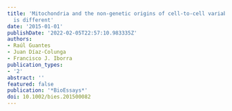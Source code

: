 ```yaml
---
title: 'Mitochondria and the non-genetic origins of cell-to-cell variability: More
  is different'
date: '2015-01-01'
publishDate: '2022-02-05T22:57:10.983335Z'
authors:
- Raúl Guantes
- Juan Díaz-Colunga
- Francisco J. Iborra
publication_types:
- '2'
abstract: ''
featured: false
publication: '*BioEssays*'
doi: 10.1002/bies.201500082
---
```


